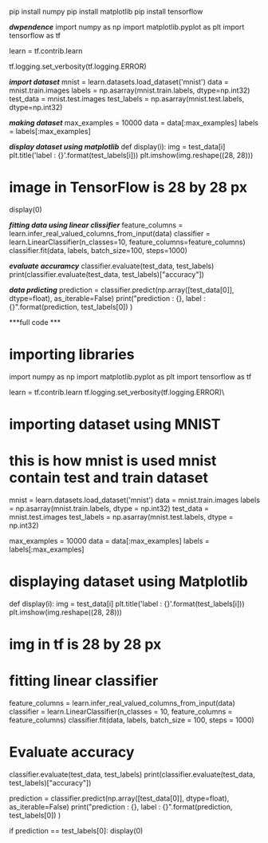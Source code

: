 


pip install numpy 
 pip install matplotlib
 pip install tensorflow


***dwpendence***
import numpy as np 
import matplotlib.pyplot as plt 
import tensorflow as tf 

learn = tf.contrib.learn 

tf.logging.set_verbosity(tf.logging.ERROR) 



***import dataset***
mnist = learn.datasets.load_dataset('mnist') 
data = mnist.train.images 
labels = np.asarray(mnist.train.labels, dtype=np.int32) 
test_data = mnist.test.images 
test_labels = np.asarray(mnist.test.labels, dtype=np.int32) 


***making dataset***
max_examples = 10000
data = data[:max_examples] 
labels = labels[:max_examples] 


***display dataset using matplotlib***
def display(i): 
	img = test_data[i] 
	plt.title('label : {}'.format(test_labels[i])) 
	plt.imshow(img.reshape((28, 28))) 
	
# image in TensorFlow is 28 by 28 px 
display(0) 

***fitting data using linear clissifier***
feature_columns = learn.infer_real_valued_columns_from_input(data) 
classifier = learn.LinearClassifier(n_classes=10, 
									feature_columns=feature_columns) 
classifier.fit(data, labels, batch_size=100, steps=1000)
 

***evaluate accuramcy***
classifier.evaluate(test_data, test_labels) 
print(classifier.evaluate(test_data, test_labels)["accuracy"]) 


***data prdicting***
prediction = classifier.predict(np.array([test_data[0]], 
										dtype=float), 
										as_iterable=False) 
print("prediction : {}, label : {}".format(prediction, 
	test_labels[0]) ) 

***full code ***
# importing libraries 
import numpy as np 
import matplotlib.pyplot as plt 
import tensorflow as tf 

learn = tf.contrib.learn 
tf.logging.set_verbosity(tf.logging.ERROR)\ 

# importing dataset using MNIST 
# this is how mnist is used mnist contain test and train dataset 
mnist = learn.datasets.load_dataset('mnist') 
data = mnist.train.images 
labels = np.asarray(mnist.train.labels, dtype = np.int32) 
test_data = mnist.test.images 
test_labels = np.asarray(mnist.test.labels, dtype = np.int32) 

max_examples = 10000
data = data[:max_examples] 
labels = labels[:max_examples] 

# displaying dataset using Matplotlib 
def display(i): 
	img = test_data[i] 
	plt.title('label : {}'.format(test_labels[i])) 
	plt.imshow(img.reshape((28, 28))) 
	
# img in tf is 28 by 28 px 
# fitting linear classifier 
feature_columns = learn.infer_real_valued_columns_from_input(data) 
classifier = learn.LinearClassifier(n_classes = 10, 
									feature_columns = feature_columns) 
classifier.fit(data, labels, batch_size = 100, steps = 1000) 

# Evaluate accuracy 
classifier.evaluate(test_data, test_labels) 
print(classifier.evaluate(test_data, test_labels)["accuracy"]) 

prediction = classifier.predict(np.array([test_data[0]], 
										dtype=float), 
										as_iterable=False) 
print("prediction : {}, label : {}".format(prediction, 
	test_labels[0]) ) 

if prediction == test_labels[0]: 
	display(0) 


